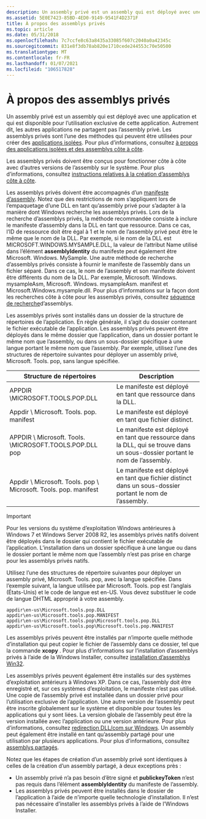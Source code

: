 ```yaml
---
description: Un assembly privé est un assembly qui est déployé avec une application et qui est disponible pour l’utilisation exclusive de cette application.
ms.assetid: 5E0E7423-85BD-4ED0-9149-9541F4D2371F
title: À propos des assemblys privés
ms.topic: article
ms.date: 05/31/2018
ms.openlocfilehash: 7c7ccfe8c63a8435a33085f607c2040a0a42345c
ms.sourcegitcommit: 831e8f3db78ab820e1710cede244553c70e50500
ms.translationtype: MT
ms.contentlocale: fr-FR
ms.lasthandoff: 01/07/2021
ms.locfileid: "106517828"
---
```

# <a name="about-private-assemblies"></a>À propos des assemblys privés

Un assembly privé est un assembly qui est déployé avec une application et qui est disponible pour l’utilisation exclusive de cette application. Autrement dit, les autres applications ne partagent pas l’assembly privé. Les assemblys privés sont l’une des méthodes qui peuvent être utilisées pour créer des [applications isolées](isolated-applications.md). Pour plus d’informations, consultez [à propos des applications isolées et des assemblys côte à côte](about-isolated-applications-and-side-by-side-assemblies.md).

Les assemblys privés doivent être conçus pour fonctionner côte à côte avec d’autres versions de l’assembly sur le système. Pour plus d’informations, consultez [instructions relatives à la création d’assemblys côte à côte](guidelines-for-creating-side-by-side-assemblies.md).

Les assemblys privés doivent être accompagnés d’un [manifeste d’assembly](assembly-manifests.md). Notez que des restrictions de nom s’appliquent lors de l’empaquetage d’une DLL en tant qu’assembly privé pour s’adapter à la manière dont Windows recherche les assemblys privés. Lors de la recherche d’assemblys privés, la méthode recommandée consiste à inclure le manifeste d’assembly dans la DLL en tant que ressource. Dans ce cas, l’ID de ressource doit être égal à 1 et le nom de l’assembly privé peut être le même que le nom de la DLL. Par exemple, si le nom de la DLL est MICROSOFT.WINDOWS.MYSAMPLE.DLL, la valeur de l’attribut Name utilisé dans l’élément **assemblyIdentity** du manifeste peut également être Microsoft. Windows. MySample. Une autre méthode de recherche d’assemblys privés consiste à fournir le manifeste de l’assembly dans un fichier séparé. Dans ce cas, le nom de l’assembly et son manifeste doivent être différents du nom de la DLL. Par exemple, Microsoft. Windows. mysampleAsm, Microsoft. Windows. mysampleAsm. manifest et Microsoft.Windows.mysample.dll. Pour plus d’informations sur la façon dont les recherches côte à côte pour les assemblys privés, consultez [séquence de recherche](assembly-searching-sequence.md)d’assemblys.

Les assemblys privés sont installés dans un dossier de la structure de répertoires de l’application. En règle générale, il s’agit du dossier contenant le fichier exécutable de l’application. Les assemblys privés peuvent être déployés dans le même dossier que l’application, dans un dossier portant le même nom que l’assembly, ou dans un sous-dossier spécifique à une langue portant le même nom que l’assembly. Par exemple, utilisez l’une des structures de répertoire suivantes pour déployer un assembly privé, Microsoft. Tools. pop, sans langue spécifiée.



| Structure de répertoires                                       | Description                                                                                            |
|-----------------------------------------------------------|--------------------------------------------------------------------------------------------------------|
| APPDIR \\MICROSOFT.TOOLS.POP.DLL                           | Le manifeste est déployé en tant que ressource dans la DLL.                                                     |
| Appdir \\ Microsoft. Tools. pop. manifest                      | Le manifeste est déployé en tant que fichier distinct.                                                           |
| APPDIR \\ Microsoft. Tools. \\MICROSOFT.TOOLS.POP.DLL pop      | Le manifeste est déployé en tant que ressource dans la DLL, qui se trouve dans un sous-dossier portant le nom de l’assembly. |
| Appdir \\ Microsoft. Tools. pop \\ Microsoft. Tools. pop. manifest | Le manifeste est déployé en tant que fichier distinct dans un sous-dossier portant le nom de l’assembly.                 |



 

> [!IMPORTANT]
>
> Pour les versions du système d’exploitation Windows antérieures à Windows 7 et Windows Server 2008 R2, les assemblys privés natifs doivent être déployés dans le dossier qui contient le fichier exécutable de l’application. L’installation dans un dossier spécifique à une langue ou dans le dossier portant le même nom que l’assembly n’est pas prise en charge pour les assemblys privés natifs.

 

Utilisez l’une des structures de répertoire suivantes pour déployer un assembly privé, Microsoft. Tools. pop, avec la langue spécifiée. Dans l’exemple suivant, la langue utilisée par Microsoft. Tools. pop est l’anglais (États-Unis) et le code de langue est en-US. Vous devez substituer le code de langue DHTML approprié à votre assembly.

``` syntax
appdir\en-us\Microsoft.tools.pop.DLL
appdir\en-us\Microsoft.tools.pop.MANIFEST
appdir\en-us\Microsoft.tools.pop\Microsoft.tools.pop.DLL
appdir\en-us\Microsoft.tools.pop\Microsoft.tools.pop.MANIFEST
```

Les assemblys privés peuvent être installés par n’importe quelle méthode d’installation qui peut copier le fichier de l’assembly dans ce dossier, tel que la commande **xcopy** . Pour plus d’informations sur l’installation d’assemblys privés à l’aide de la Windows Installer, consultez [installation d’assemblys Win32](../msi/installation-of-win32-assemblies.md).

Les assemblys privés peuvent également être installés sur des systèmes d’exploitation antérieurs à Windows XP. Dans ce cas, l’assembly doit être enregistré et, sur ces systèmes d’exploitation, le manifeste n’est pas utilisé. Une copie de l’assembly privé est installée dans un dossier privé pour l’utilisation exclusive de l’application. Une autre version de l’assembly peut être inscrite globalement sur le système et disponible pour toutes les applications qui y sont liées. La version globale de l’assembly peut être la version installée avec l’application ou une version antérieure. Pour plus d’informations, consultez [redirection DLL/com sur Windows](dll-com-redirection-on-windows.md). Un assembly peut également être installé en tant qu’assembly partagé pour une utilisation par plusieurs applications. Pour plus d’informations, consultez [assemblys partagés](/windows/desktop/Msi/shared-assemblies).

Notez que les étapes de création d’un assembly privé sont identiques à celles de la création d’un assembly partagé, à deux exceptions près :

-   Un assembly privé n’a pas besoin d’être signé et **publickeyToken** n’est pas requis dans l’élément **assemblyIdentity** du manifeste de l’assembly.
-   Les assemblys privés peuvent être installés dans le dossier de l’application à l’aide de n’importe quelle technologie d’installation. Il n’est pas nécessaire d’installer les assemblys privés à l’aide de l’Windows Installer.

 

 
